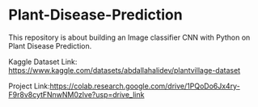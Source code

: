 # Plant-Disease-Prediction
This repository is about building an Image classifier CNN with Python on Plant Disease Prediction.

Kaggle Dataset Link: https://www.kaggle.com/datasets/abdallahalidev/plantvillage-dataset

Project Link:https://colab.research.google.com/drive/1PQoDo6Jx4ry-F9r8v8cytFNnwNM0zlve?usp=drive_link
